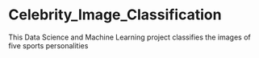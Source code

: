 # Celebrity_Image_Classification
This Data Science and Machine Learning project classifies the images of five sports personalities

